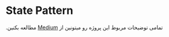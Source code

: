 # State Pattern
‫تمامی توضیحات مربوط این پروژه رو میتونین از [Medium](https://merichle.medium.com/state-pattern-in-swift-d32364f64583) مطالعه بکنین.
